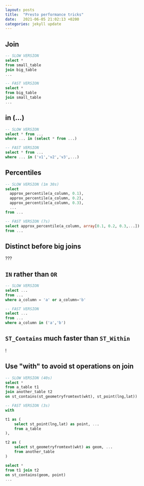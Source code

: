 ```yaml
---
layout: posts
title:  "Presto performance tricks"
date:   2021-06-05 21:02:13 +0200
categories: jekyll update
---
```


## Join
``` sql
-- SLOW VERSION
select * 
from small_table
join big_table
...
``` 
``` sql
-- FAST VERSION
select * 
from big_table
join small_table
...
``` 


## in (...)
``` sql
-- SLOW VERSION
select * from ...
where ... in (select * from ...)
``` 
``` sql
-- FAST VERSION
select * from ...
where ... in ('v1','v2','v3',...)
``` 


## Percentiles
``` sql
-- SLOW VERSION (1m 30s)
select 
  approx_percentile(a_column, 0.1),
  approx_percentile(a_column, 0.2),
  approx_percentile(a_column, 0.3),
  ...
from ...
```

``` sql
-- FAST VERSION (7s)
select approx_percentile(a_column, array[0.1, 0.2, 0.3,...])
from ...
```

## Distinct before big joins
???


## `IN` rather than `OR`

``` sql
-- SLOW VERSION
select ...
from ...
where a_column = 'a' or a_column='b'
```

``` sql
-- FAST VERSION
select ...
from ...
where a_column in ('a','b')
```

## `ST_Contains` much faster than `ST_Within`
!

## Use "with" to avoid st operations on join

``` sql
-- SLOW VERSION (40s)
select *
from a_table t1
join another_table t2 
on st_contains(st_geometryfromtext(wkt), st_point(lng,lat))
```

``` sql
-- FAST VERSION (3s)
with 

t1 as (
    select st_point(lng,lat) as point, ...
    from a_table
),

t2 as (
    select st_geometryfromtext(wkt) as geom, ...
    from another_table
)

select *
from t1 join t2 
on st_contains(geom, point) 
...
```